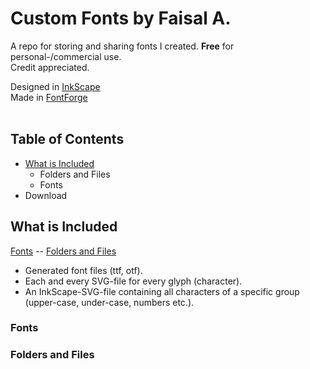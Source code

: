 # Custom Fonts by Faisal A.
A repo for storing and sharing fonts I created. **Free** for personal-/commercial use.<br>
Credit appreciated.

Designed in [InkScape](https://inkscape.org "InkScape Homepage")<br>
Made in [FontForge](https://fontforge.org/en-US/ "FontForge Homepage")<br><br>

## Table of Contents
- [What is Included](#what-is-included)
  - Folders and Files
  - Fonts
- Download

## What is Included
[Fonts](#fonts) -- [Folders and Files](#folders-and-files)
- Generated font files (ttf, otf).
- Each and every SVG-file for every glyph (character).
- An InkScape-SVG-file containing all characters of a specific group (upper-case, under-case, numbers etc.).

### Fonts

### Folders and Files